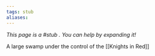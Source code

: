 ```yaml
---
tags: stub
aliases:
---
```


*This page is a #stub . You can help by expanding it!*

A large swamp under the control of the [[Knights in Red]]